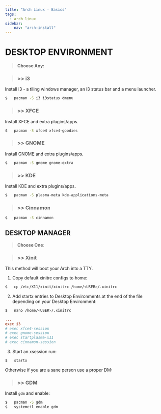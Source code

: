 ```yaml
---
title: "Arch Linux - Basics"
tags:
  - arch linux
sidebar:
    nav: "arch-install"
---
```


# DESKTOP ENVIRONMENT

> __Choose Any:__

> ### >> i3

Install i3 - a tiling windows manager, an i3 status bar and a menu launcher.

```sh
$   pacman -S i3 i3status dmenu
```

> ### >> XFCE

Install XFCE and extra plugins/apps.

```sh
$   pacman -S xfce4 xfce4-goodies
```

> ### >> GNOME

Install GNOME and extra plugins/apps.

```sh
$   pacman -S gnome gnome-extra
```

> ### >> KDE

Install KDE and extra plugins/apps.

```sh
$   pacman -S plasma-meta kde-applications-meta
```

> ### >> Cinnamon

```sh
$   pacman -S cinnamon
```

## DESKTOP MANAGER

> __Choose One:__

> ### >> Xinit

This method will boot your Arch into a TTY.

1. Copy default xinitrc configs to home:
```sh
$   cp /etc/X11/xinit/xinitrc /home/<USER>/.xinitrc
```

2. Add startx entries to Desktop Environments at the end of the file depending on your Desktop Environment:
```sh
$   nano /home/<USER>/.xinitrc
```
```ini
...
exec i3
# exec xfce4-session
# exec gnome-session
# exec startplasma-x11
# exec cinnamon-session
```

3. Start an xsession run:
```sh
$   startx
```

Otherwise if you are a sane person use a proper DM:

> ### >> GDM

Install `gdm` and enable:
```sh
$   pacman -S gdm
$   systemctl enable gdm
```
